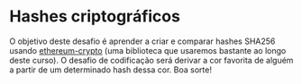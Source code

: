 # Hashes criptográficos

O objetivo deste desafio é aprender a criar e comparar hashes SHA256 usando [ethereum-crypto](https://github.com/ethereum/js-ethereum-cryptography) (uma biblioteca que usaremos bastante ao longo deste curso).
O desafio de codificação será derivar a cor favorita de alguém a partir de um determinado hash dessa cor. 
Boa sorte!